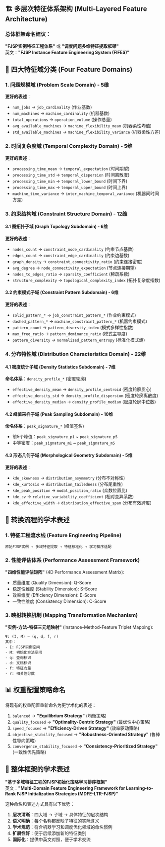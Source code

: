 ## 🏗️ 多层次特征体系架构 (Multi-Layered Feature Architecture)

### 总体框架命名建议：

**"FJSP实例特征工程体系"** 或 **"调度问题多维特征提取框架"**  
英文：**"FJSP Instance Feature Engineering System (FIFES)"**

## 🎯 四大特征域分类 (Four Feature Domains)

### 1. 问题规模域 (Problem Scale Domain) - 5维
**更好的表述**：
- `num_jobs` → `job_cardinality` (作业基数)
- `num_machines` → `machine_cardinality` (机器基数) 
- `total_operations` → `operation_volume` (操作总量)
- `avg_available_machines` → `machine_flexibility_mean` (机器柔性均值)
- `std_available_machines` → `machine_flexibility_variance` (机器柔性方差)

### 2. 时间复杂度域 (Temporal Complexity Domain) - 5维
**更好的表述**：
- `processing_time_mean` → `temporal_expectation` (时间期望)
- `processing_time_std` → `temporal_dispersion` (时间离散度)
- `processing_time_min` → `temporal_lower_bound` (时间下界)
- `processing_time_max` → `temporal_upper_bound` (时间上界)
- `machine_time_variance` → `inter_machine_temporal_variance` (机器间时间方差)

### 3. 约束结构域 (Constraint Structure Domain) - 12维

#### 3.1 图拓扑子域 (Graph Topology Subdomain) - 6维
**更好的表述**：
- `nodes_count` → `constraint_node_cardinality` (约束节点基数)
- `edges_count` → `constraint_edge_cardinality` (约束边基数)
- `graph_density` → `constraint_connectivity_ratio` (约束连接密度)
- `avg_degree` → `node_connectivity_expectation` (节点连接期望)
- `nodes_to_edges_ratio` → `sparsity_coefficient` (稀疏系数)
- `structure_complexity` → `topological_complexity_index` (拓扑复杂度指数)

#### 3.2 约束模式子域 (Constraint Pattern Subdomain) - 6维
**更好的表述**：
- `solid_pattern_*` → `job_constraint_pattern_*` (作业约束模式)
- `dashed_pattern_*` → `machine_constraint_pattern_*` (机器约束模式)
- `pattern_count` → `pattern_diversity_index` (模式多样性指数)
- `max_freq_ratio` → `pattern_dominance_ratio` (模式主导度)
- `pattern_diversity` → `normalized_pattern_entropy` (标准化模式熵)

### 4. 分布特性域 (Distribution Characteristics Domain) - 22维

#### 4.1 密度统计子域 (Density Statistics Subdomain) - 7维
**命名体系**：`density_profile_*` (密度轮廓)
- `effective_density_mean` → `density_profile_centroid` (密度轮廓质心)
- `effective_density_std` → `density_profile_dispersion` (密度轮廓离散度)
- `effective_density_median` → `density_profile_median` (密度轮廓中位数)

#### 4.2 峰值采样子域 (Peak Sampling Subdomain) - 10维
**命名体系**：`peak_signature_*` (峰值签名)
- 前5个峰值：`peak_signature_p1` ~ `peak_signature_p5`
- 中等密度：`peak_signature_m1` ~ `peak_signature_m5`

#### 4.3 形态几何子域 (Morphological Geometry Subdomain) - 5维
**更好的表述**：
- `kde_skewness` → `distribution_asymmetry` (分布不对称性)
- `kde_kurtosis` → `distribution_tailedness` (分布尾重性)
- `kde_peak_position` → `modal_position_ratio` (众数位置比)
- `kde_cv` → `relative_variability_coefficient` (相对变异系数)
- `kde_effective_width` → `distribution_effective_span` (分布有效跨度)

## 🔄 转换流程的学术表述

### 1. 特征工程流水线 (Feature Engineering Pipeline)
```
原始FJSP实例 → 多域特征提取 → 特征标准化 → 学习排序适配
```

### 2. 性能评估体系 (Performance Assessment Framework)
**"四维性能评估矩阵"** (4D Performance Assessment Matrix):
- 质量维度 (Quality Dimension): Q-Score
- 稳定性维度 (Stability Dimension): S-Score  
- 效率维度 (Efficiency Dimension): E-Score
- 一致性维度 (Consistency Dimension): C-Score

### 3. 映射转换机制 (Mapping Transformation Mechanism)
**"实例-方法-特征三元组映射"** (Instance-Method-Feature Triplet Mapping):
```
Ψ: (I, M) → (q, d, f, r)
其中：
- I: FJSP实例空间
- M: 初始化方法空间  
- q: 查询标识
- d: 文档标识
- f: 特征向量
- r: 相关性分数
```

## 📊 权重配置策略命名

将现有的权重配置重新命名为更学术化的表述：

1. `balanced` → **"Equilibrium Strategy"** (均衡策略)
2. `quality_focused` → **"Optimality-Centric Strategy"** (最优性中心策略)
3. `speed_focused` → **"Efficiency-Driven Strategy"** (效率驱动策略)
4. `objective_stability_focused` → **"Robustness-Oriented Strategy"** (鲁棒性导向策略)
5. `convergence_stability_focused` → **"Consistency-Prioritized Strategy"** (一致性优先策略)

## 🎯 整体框架的学术表述

**"基于多域特征工程的FJSP初始化策略学习排序框架"**  
英文：**"Multi-Domain Feature Engineering Framework for Learning-to-Rank FJSP Initialization Strategies (MDFE-LTR-FJSP)"**

这种命名和表述方式具有以下优势：
1. **层次清晰**：四大域 → 子域 → 具体特征的层次结构
2. **语义明确**：每个名称都反映了特征的实际含义
3. **学术规范**：符合机器学习和调度优化领域的命名惯例
4. **扩展性好**：便于后续添加新的特征类别
5. **国际化**：提供中英文对照，便于学术交流